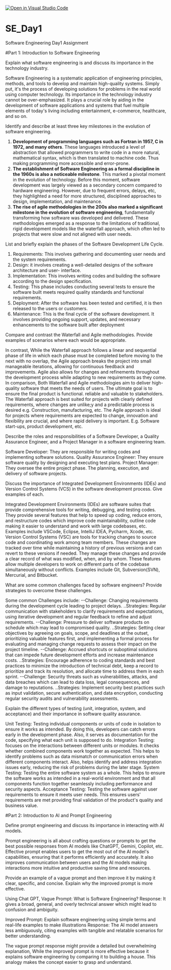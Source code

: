 [![Open in Visual Studio Code](https://classroom.github.com/assets/open-in-vscode-2e0aaae1b6195c2367325f4f02e2d04e9abb55f0b24a779b69b11b9e10269abc.svg)](https://classroom.github.com/online_ide?assignment_repo_id=15600752&assignment_repo_type=AssignmentRepo)
# SE_Day1
Software Engineering Day1 Assignment

#Part 1: Introduction to Software Engineering

Explain what software engineering is and discuss its importance in the technology industry.

  Software Engineering is a systematic application of engineering principles, methods, and tools to develop and maintain high-quality systems. Simply put, it's the process of developing solutions for problems in the real world using computer technology.
  Its importance in the technology industry cannot be over-emphasized. It plays a crucial role by aiding in the development of software applications and systems that fuel multiple     elements of today's living including entertainment, e-commerce, healthcare, and so on.

Identify and describe at least three key milestones in the evolution of software engineering.

  1. **Development of programming languages such as Fortran in 1957, C in 1972, and many others**. These languages introduced a level of abstraction that allowed programmers       to write code in a more natural, mathematical syntax, which is then translated to machine code. Thus making programming more accessible and error-prone.  
  2. **The establishment of Software Engineering as a formal discipline in the 1960s is also a noticeable milestone**. This marked a pivotal moment in the evolution of technology.     Before this moment, software development was largely viewed as a secondary concern compared to hardware engineering. However, due to frequent errors, delays, etc, they              highlighted a need for more structured, disciplined approaches to design, implementation, and maintenance.
  3. **The rise of agile methodologies in the 200s also marked a significant milestone in the evolution of software engineering**, fundamentally transforming how software was          developed and delivered. These methodologies emerged as a response to the limitations of traditional, rigid development models like the waterfall approach, which often led to       projects that were slow and not aligned with user needs.

List and briefly explain the phases of the Software Development Life Cycle.

  1. Requirements: This involves gathering and documenting user needs and the system requirements.
  2. Design: it involves creating a well-detailed designs of the software architecture and user- interface.
  3. Implementation: This involves writing codes and building the software according to the design specification.
  4. Testing: This phase includes conducting several tests to ensure the software built meets required quality standards and functional requirements.
  5. Deployment: After the software has been tested and certified, it is then released to the users or customers.
  6. Maintenance: This is the final cycle of the software development. It involves providing ongoing support, updates, and necessary enhancements to the software built after             deployment

Compare and contrast the Waterfall and Agile methodologies. Provide examples of scenarios where each would be appropriate.

  In contrast, While the Waterfall approach follows a linear and sequential phase of life in which each phase must be completed before moving to the next with no overlap, the Agile approach breaks the project into small manageable iterations, allowing for continuous feedback and improvements. Agile also allows for changes and refinements throughout the development process while adapting to new requirements as they come.
  In comparison, Both Waterfall and Agile methodologies aim to deliver high-quality software that meets the needs of users. The ultimate goal is to ensure the final product is functional. reliable and valuable to stakeholders.
  The Waterfall approach is best suited for projects with clearly defined requirements, where changes are unlike;y and a predictable process is desired e.g. Construction, manufacturing, etc.
  The Agile approach is ideal for projects where requirements are expected to change, innovation and flexibility are crucial, and where rapid delivery is important. E.g. Software start-ups, product development, etc.

Describe the roles and responsibilities of a Software Developer, a Quality Assurance Engineer, and a Project Manager in a software engineering team.

  Software Developer: They are responsible for writing codes and implementing software solutions.
  Quality Assurance Engineer: They ensure software quality by designing and executing test plans.
  Project Manager: They oversee the entire project phase. The planning, execution, and delivery of software projects.

Discuss the importance of Integrated Development Environments (IDEs) and Version Control Systems (VCS) in the software development process. Give examples of each.

  Integrated Development Environments (IDEs) are software suites that provide comprehensive tools for writing, debugging, and testing codes. They provide several features that help to speed up coding, reduce errors, and restructure codes which improve code maintainability, outline code making it easier to understand and work with large codebases, etc. Examples include VSCode, Eclipse, IntelliJ IDEA, Pycharm, Xcode, etc.
  Version Control Systems (VSC) are tools for tracking changes to source code and coordinating work among team members. These changes are tracked over time while maintaining a history of previous versions and can revert to these versions if needed. They manage these changes and provide a clear record of what was modified, when, and by whom. These features allow multiple developers to work on different parts of the codebase simultaneously without conflicts. Examples include Git, Subversion(SVN), Mercurial, and Bitbucket.

What are some common challenges faced by software engineers? Provide strategies to overcome these challenges. 

Some common Challenges include: 
--Challenge: Changing requirements during the development cycle leading to project delays.
..Strategies: Regular communication with stakeholders to clarify requirements and expectations, using iterative development and regular feedback to refine and adjust requirements.
--Challenge: Pressure to deliver software products on schedule which may lead to compromised quality.
..Strategies: Setting clear objectives by agreeing on goals, scope, and deadlines at the outset, prioritizing valuable features first, and implementing a formal process for evaluating and managing change requests to assess their impact on the project timeline.
--Challenge: Accrued shortcuts or suboptimal solutions that can impede future development efforts and increase maintenance costs.
..Strategies: Encourage adherence to coding standards and best practices to minimize the introduction of technical debt, keep a record to prioritize and track its resolution, and allocate time to address them in each sprint.
--Challenge: Security threats such as vulnerabilities, attacks, and data breaches which can lead to data loss, legal consequences, and damage to reputations.
..Strategies: Implement security best practices such as input validation, secure authentication, and data encryption, conducting regular security audits and vulnerability assessments.

Explain the different types of testing (unit, integration, system, and acceptance) and their importance in software quality assurance.

  Unit Testing: Testing individual components or units of code in isolation to ensure it works as intended. By doing this, developers can catch errors early in the development phase. Also, it serves as documentation for the code, specifying what each unit is supposed to do.
  Integration Testing: focuses on the interactions between different units or modules. It checks whether combined components work together as expected. This helps to identify problems such as data mismatch or communication errors when different components interact. Also, helps identify and address integration issues early, reducing the risk of problems during the later stage.
  System Testing: Testing the entire software system as a whole. This helps to ensure the software works as intended in a real-world environment and that all components function together seamlessly including performance and security aspects.
  Acceptance Testing: Testing the software against user requirements to ensure it meets user needs. This ensures users' requirements are met providing final validation of the product's quality and business value.

#Part 2: Introduction to AI and Prompt Engineering


Define prompt engineering and discuss its importance in interacting with AI models.

  Prompt engineering is all about crafting questions or prompts to get the best possible responses from AI models like ChatGPT, Gemini, Copilot, etc. Effective prompt enables users to get the most out of the AI model's capabilities, ensuring that it performs efficiently and accurately. It also improves communication between users and the AI models making interactions more intuitive and productive saving time and resources.

Provide an example of a vague prompt and then improve it by making it clear, specific, and concise. Explain why the improved prompt is more effective.

  Using Chat GPT, 
Vague Prompt: What is Software Engineering?
Response: It gives a broad, general, and overly technical answer which might lead to confusion and ambiguity.

Improved Prompt: Explain software engineering using simple terms and real-life examples to make illustrations
Response: The AI model answers less ambiguously, citing examples with tangible and relatable scenarios for better understanding.

  The vague prompt response might provide a detailed but overwhelming explanation, While the improved prompt is more effective because it explains software engineering by comparing it to building a house. This analogy makes the concept easier to grasp and understand.
